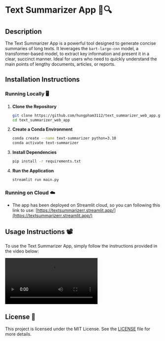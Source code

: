 # Text Summarizer App 📄🔍

## Description
The Text Summarizer App is a powerful tool designed to generate concise summaries of long texts. It leverages the `bart-large-cnn` model, a transformer-based model, to extract key information and present it in a clear, succinct manner. Ideal for users who need to quickly understand the main points of lengthy documents, articles, or reports.

## Installation Instructions

### Running Locally 🖥️

1. **Clone the Repository**
    ```bash
    git clone https://github.com/hungpham3112/text_summarizer_web_app.git
    cd text_summarizer_web_app
    ```

2. **Create a Conda Environment**
    ```bash
    conda create --name text-summarizer python=3.10
    conda activate text-summarizer
    ```

3. **Install Dependencies**
    ```bash
    pip install -r requirements.txt
    ```

4. **Run the Application**
    ```bash
    streamlit run main.py
    ```

### Running on Cloud ☁️

- The app has been deployed on Streamlit cloud, so you can following this link to use:
[https://textsummarizerr.streamlit.app/](https://textsummarizerr.streamlit.app/)

## Usage Instructions 📽️

To use the Text Summarizer App, simply follow the instructions provided in the video below:

![Usage Instructions](https://github-production-user-asset-6210df.s3.amazonaws.com/75968004/334493496-6ddcf08a-348d-4341-94b4-c0d9fb9a7b55.mp4?X-Amz-Algorithm=AWS4-HMAC-SHA256&X-Amz-Credential=AKIAVCODYLSA53PQK4ZA%2F20240528%2Fus-east-1%2Fs3%2Faws4_request&X-Amz-Date=20240528T161851Z&X-Amz-Expires=300&X-Amz-Signature=96fc6d4ee92b902760fec74c929de96707100e09c68be7c1cdd5e12fb83e43b7&X-Amz-SignedHeaders=host&actor_id=75968004&key_id=0&repo_id=805192755)


## License 📜

This project is licensed under the MIT License. See the [LICENSE](LICENSE) file for more details.

